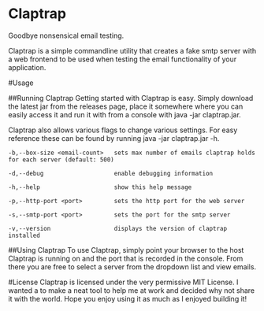 # Claptrap
Goodbye nonsensical email testing.

Claptrap is a simple commandline utility that creates a fake smtp server with a web frontend
to be used when testing the email functionality of your application.

#Usage

##Running Claptrap
Getting started with Claptrap is easy. Simply download the latest jar from the releases page, place it somewhere where you can easily access it and run it with from a console with java -jar claptrap.jar.

Claptrap also allows various flags to change various settings. For easy reference these can be found by running java -jar claptrap.jar -h.

`-b,--box-size <email-count>   sets max number of emails claptrap holds for each server (default: 500)`

`-d,--debug                    enable debugging information`

`-h,--help                     show this help message`

`-p,--http-port <port>         sets the http port for the web server`

`-s,--smtp-port <port>         sets the port for the smtp server`

`-v,--version                  displays the version of claptrap installed`

##Using Claptrap
To use Claptrap, simply point your browser to the host Claptrap is running on and the port that is recorded in the console. From there you are free to select a server from the dropdown list and view emails.

#License
Claptrap is licensed under the very permissive MIT License. I wanted a to make a neat tool to help me at work and decided why not share it with the world. Hope you enjoy using it as much as I enjoyed building it!

